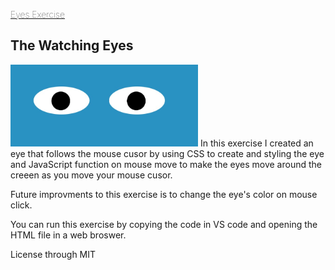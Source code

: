 <a href="https://github.com/TennWilliams/Eyes" style="font-weight: 100;"> Eyes Exercise </a>
## The Watching Eyes
<img src="eye.jpg" width="300">
In this exercise I created an eye that follows the mouse cusor by using CSS to create and styling the eye and JavaScript function on mouse move to make the eyes move around the creeen as you move your mouse cusor.  

Future improvments to this exercise is to change the eye's color on mouse click.

You can run this exercise by copying the code in VS code and opening the HTML file in a web broswer.

License through MIT
